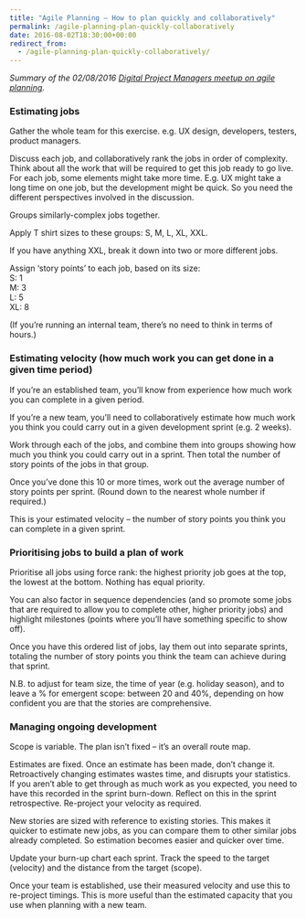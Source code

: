 ```yaml
---
title: "Agile Planning – How to plan quickly and collaboratively"
permalink: /agile-planning-plan-quickly-collaboratively
date: 2016-08-02T18:30:00+00:00
redirect_from:
  - /agile-planning-plan-quickly-collaboratively/
---
```


*Summary of the 02/08/2016 [Digital Project Managers meetup on agile planning](http://www.meetup.com/london-digital-project-managers/events/232052078/).*

### Estimating jobs

Gather the whole team for this exercise. e.g. UX design, developers, testers, product managers.

Discuss each job, and collaboratively rank the jobs in order of complexity.  
Think about all the work that will be required to get this job ready to go live.  
For each job, some elements might take more time. E.g. UX might take a long time on one job, but the development might be quick. So you need the different perspectives involved in the discussion.

Groups similarly-complex jobs together.

Apply T shirt sizes to these groups: S, M, L, XL, XXL.

If you have anything XXL, break it down into two or more different jobs.

Assign ‘story points’ to each job, based on its size:  
S: 1  
M: 3  
L: 5  
XL: 8

(If you’re running an internal team, there’s no need to think in terms of hours.)

### Estimating velocity (how much work you can get done in a given time period)

If you’re an established team, you’ll know from experience how much work you can complete in a given period.

If you’re a new team, you’ll need to collaboratively estimate how much work you think you could carry out in a given development sprint (e.g. 2 weeks).

Work through each of the jobs, and combine them into groups showing how much you think you could carry out in a sprint. Then total the number of story points of the jobs in that group.

Once you’ve done this 10 or more times, work out the average number of story points per sprint. (Round down to the nearest whole number if required.)

This is your estimated velocity – the number of story points you think you can complete in a given sprint.

### Prioritising jobs to build a plan of work

Prioritise all jobs using force rank: the highest priority job goes at the top, the lowest at the bottom. Nothing has equal priority.

You can also factor in sequence dependencies (and so promote some jobs that are required to allow you to complete other, higher priority jobs) and highlight milestones (points where you’ll have something specific to show off).

Once you have this ordered list of jobs, lay them out into separate sprints, totaling the number of story points you think the team can achieve during that sprint.

N.B. to adjust for team size, the time of year (e.g. holiday season), and to leave a % for emergent scope: between 20 and 40%, depending on how confident you are that the stories are comprehensive.

### Managing ongoing development

Scope is variable. The plan isn’t fixed – it’s an overall route map.

Estimates are fixed. Once an estimate has been made, don’t change it. Retroactively changing estimates wastes time, and disrupts your statistics.  
If you aren’t able to get through as much work as you expected, you need to have this recorded in the sprint burn-down. Reflect on this in the sprint retrospective. Re-project your velocity as required.

New stories are sized with reference to existing stories. This makes it quicker to estimate new jobs, as you can compare them to other similar jobs already completed. So estimation becomes easier and quicker over time.

Update your burn-up chart each sprint. Track the speed to the target (velocity) and the distance from the target (scope).

Once your team is established, use their measured velocity and use this to re-project timings. This is more useful than the estimated capacity that you use when planning with a new team.